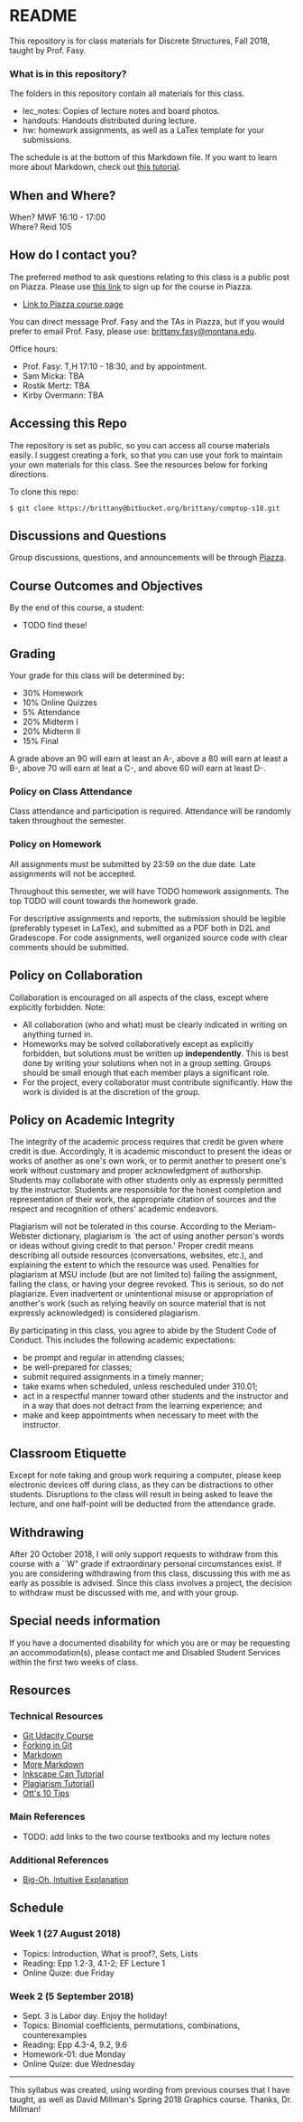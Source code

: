 # README #

This repository is for class materials for Discrete Structures, Fall 2018, taught by Prof. Fasy.

### What is in this repository?

The folders in this repository contain all materials for this class.

- lec_notes: Copies of lecture notes and board photos.
- handouts: Handouts distributed during lecture.
- hw: homework assignments, as well as a LaTex template for your submissions. 

The schedule is at the bottom of this Markdown file.  If you want to learn more
about Markdown, check out [this tutorial](https://www.markdowntutorial.com/).

## When and Where?

When? MWF 16:10 - 17:00  
Where? Reid 105 

## How do I contact you?

The preferred method to ask questions relating to this class is a public post on
Piazza.  Please use [this link](piazza.com/montana/fall2018/csci246) to sign up
for the course in Piazza.
* [Link to Piazza course page](piazza.com/montana/fall2018/csci246/home)

You can direct message Prof. Fasy and the TAs in Piazza, but if you would prefer to email Prof. Fasy, please
use: brittany.fasy@montana.edu.  

Office hours: 
* Prof. Fasy: T,H 17:10 - 18:30, and by appointment.
* Sam Micka: TBA
* Rostik Mertz: TBA
* Kirby Overmann: TBA

## Accessing this Repo

The repository is set as public, so you can access all course materials easily.
I suggest creating a fork, so that you can use your fork to maintain your own
materials for this class.  See the resources below for forking directions.

To clone this repo:
```
$ git clone https://brittany@bitbucket.org/brittany/comptop-s18.git
```

## Discussions and Questions

Group discussions, questions, and announcements will be through [Piazza](piazza.com/montana/fall2018/csci246/home).

## Course Outcomes and Objectives
By the end of this course, a student:

- TODO find these! 

## Grading
Your grade for this class will be determined by:

- 30% Homework
- 10% Online Quizzes 
- 5% Attendance 
- 20% Midterm I
- 20% Midterm II
- 15% Final 

A grade above an 90 will earn at least an A-, above a 80 will earn at least a 
B-, above 70 will earn at leat a C-, and above 60 will earn at least D-.

### Policy on Class Attendance

Class attendance and participation is required.  Attendance will be randomly
taken throughout the semester.

### Policy on Homework 

All assignments must be submitted by 23:59 on the due date. Late
assignments will not be accepted.

Throughout this semester, we will have TODO homework assignments.  The top TODO
will count towards the homework grade.

For descriptive assignments and reports, the submission should be legible
(preferably typeset in LaTex), and
submitted as a PDF both in D2L and Gradescope. For code assignments,
well organized source code with clear comments should be submitted.

## Policy on Collaboration
Collaboration is encouraged on all aspects of the class, except where explicitly 
forbidden. Note:

- All collaboration (who and what) must be clearly indicated in writing on 
anything turned in.  
- Homeworks may be solved collaboratively except as explicitly forbidden, 
but solutions must be written up **independently**. 
This is best done by writing your solutions when not in a group setting.
Groups should be small 
enough that each member plays a significant role.
- For the project, every collaborator must contribute significantly.  How 
the work is divided is at the discretion of the group.

## Policy on Academic Integrity

The integrity of the academic process requires that credit be given where credit
is due. Accordingly, it is academic misconduct to present the ideas or works of
another as one's own work, or to permit another to present one's work without
customary and proper acknowledgment of authorship. Students may collaborate with
other students only as expressly permitted by the instructor. Students are
responsible for the honest completion and representation of their work, the
appropriate citation of sources and the respect and recognition of others'
academic endeavors.

Plagiarism will not be tolerated in this course. According to the Meriam-Webster
dictionary, plagiarism is `the act of using another person's words or ideas
without giving credit to that person.'  Proper credit means describing all
outside resources (conversations, websites, etc.), and explaining the extent to
which the resource was used.  Penalties for plagiarism at MSU include (but are
not limited to) failing the assignment, failing the class, or having your degree
revoked.  This is serious, so do not plagiarize.
Even inadvertent or unintentional misuse or appropriation of another's work
(such as relying heavily on source material that is not expressly acknowledged)
is considered plagiarism. 

By participating in this class, you agree to abide by the Student Code of
Conduct.  This includes the following academic expectations:

- be prompt and regular in attending classes;
- be well-prepared for classes;
- submit required assignments in a timely manner;
- take exams when scheduled, unless rescheduled under 310.01;
- act in a respectful manner toward other students and the instructor and in a way
          that does not detract from the learning experience; and
- make and keep appointments when necessary to meet with the instructor. 

## Classroom Etiquette

Except for note taking and group work requiring a computer, please keep electronic devices off during
class, as they can be distractions to other students. Disruptions to the class will
result in being asked to leave the lecture, and one half-point will be deducted
from the attendance grade.

## Withdrawing

After 20 October 2018, I will only support requests to withdraw from this course
with a ``W" grade if extraordinary personal circumstances exist.
If you are considering withdrawing from this class, discussing this with me as 
early as possible is advised.  Since this class involves a project, the 
decision to withdraw must be discussed with me, and with your group.

## Special needs information

If you have a documented disability for which you are or may be requesting an
accommodation(s), please contact me and Disabled
Student Services within the first two weeks of class.

## Resources

### Technical Resources

- [Git Udacity
  Course](https://www.udacity.com/course/how-to-use-git-and-github--ud775)
- [Forking in Git](https://help.github.com/articles/fork-a-repo/)
- [Markdown](http://daringfireball.net/projects/markdown/)
- [More Markdown](https://www.markdowntutorial.com/)
- [Inkscape Can Tutorial](http://tavmjong.free.fr/INKSCAPE/MANUAL/html/SoupCan.html)
- [Plagiarism Tutorial](http://www.lib.usm.edu/legacy/plag/pretest_new.php)]
- [Ott's 10 Tips](http://www.ms.uky.edu/~kott/proof_help.pdf)

### Main References

- TODO: add links to the two course textbooks and my lecture notes

### Additional References

- [Big-Oh, Intuitive Explanation](https://rob-bell.net/2009/06/a-beginners-guide-to-big-o-notation/)

## Schedule

### Week 1 (27 August 2018)
- Topics: Introduction, What is proof?, Sets, Lists
- Reading: Epp 1.2-3, 4.1-2; EF Lecture 1
- Online Quize: due Friday 

### Week 2 (5 September 2018)
- Sept. 3 is Labor day.  Enjoy the holiday!
- Topics: Binomial coefficients, permutations, combinations, counterexamples 
- Reading: Epp 4.3-4, 9.2, 9.6
- Homework-01: due Monday
- Online Quize: due Wednesday 

--- 

This syllabus was created, using wording from previous courses that I have
taught, as well as David Millman's Spring 2018 Graphics course.  Thanks, Dr.
Millman!
